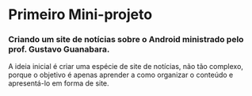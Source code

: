 # Primeiro Mini-projeto
### Criando um site de notícias sobre o Android ministrado pelo prof. Gustavo Guanabara.

A ideia inicial é criar uma espécie de site de notícias, não tão complexo, porque o objetivo é apenas aprender a como organizar o conteúdo e apresentá-lo em forma de site.
